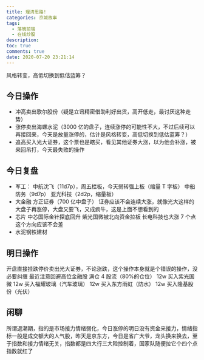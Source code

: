 ```yaml
---
title: 理清思路!
categories: 京城故事
tags:
  - 落魄前端
  - 在线炒股
description:
toc: true
comments: true
date: 2020-07-20 23:21:14
---
```


风格转变，高低切换到低估蓝筹？

<!--more-->

## 今日操作

- 冲高卖出歌尔股份（疑是立讯精密借助利好出货，高开低走，最讨厌这种走势）
- 涨停卖出海螺水泥（3000 亿的盘子，连续涨停的可能性不大，不过后续可以再接回来，今天是放量涨停的，估计是风格转变，高低切换到低估蓝筹？）
- 追高买入光大证券，这个票也是瞎买，看见其他证券大涨，以为他会补涨，被来回吊打，今天最失败的操作

## 今日复盘

- 军工：
  中航沈飞（11d7p），周五栏板，今天弱转强上板（缩量 T 字板）
  中船防务（9d7p）
  亚光科技（2d2p，缩量板）
- 大金融
  方正证券（700 亿中盘子）
  证券应该不会连续大涨，就像光大这样的大盘子再涨停，大盘又要飞，又成疯牛，这是上面不想看到的
- 芯片
  中芯国际金针探底回升
  紫光国微被北向资金拉板
  长电科技也大涨 7 个点
  这个方向应该不会差
- 水泥钢铁建材

## 明日操作

开盘直接挂跌停价卖出光大证券，不论涨跌，这个操作本身就是个错误的操作，没必要纠缠
最近注意回避高位金融股
满仓 4 股流（80%的仓位）
12w 买入紫光国微
12w 买入福耀玻璃（汽车玻璃）
12w 买入东方雨虹（防水）
12w 买入隆基股份（光伏）

## 闲聊

所谓退潮期，指的是市场接力情绪弱化，今日涨停的明日没有资金来接力，情绪指标一般是成交额大的人气股，昨天是京东方，今日是省广大爷，龙头换来换去，至于指数和接力情绪无关，指数都是四大行三大险控制着，国家队随便拉它个四个点指数就红了
